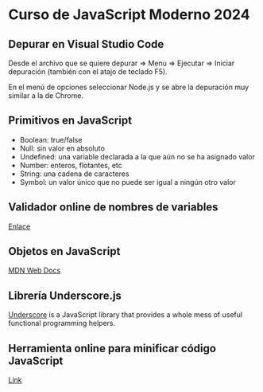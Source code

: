 # Curso de JavaScript Moderno 2024

## Depurar en Visual Studio Code

Desde el archivo que se quiere depurar => Menu => Ejecutar => Iniciar depuración (también con el atajo de teclado F5).

En el menú de opciones seleccionar Node.js y se abre la depuración muy similar a la de Chrome.

## Primitivos en JavaScript

- Boolean: true/false
- Null: sin valor en absoluto
- Undefined: una variable declarada a la que aún no se ha asignado valor
- Number: enteros, flotantes, etc
- String: una cadena de caracteres
- Symbol: un valor único que no puede ser igual a ningún otro valor

## Validador online de nombres de variables

[Enlace](https://mothereff.in/js-variables)

## Objetos en JavaScript

[MDN Web Docs](https://developer.mozilla.org/en-US/docs/Web/JavaScript/Reference/Global_Objects/Object)

## Librería Underscore.js

[Underscore](https://underscorejs.org/) is a JavaScript library that provides a whole mess of useful functional programming helpers.

## Herramienta online para minificar código JavaScript

[Link](https://www.toptal.com/developers/javascript-minifier)


